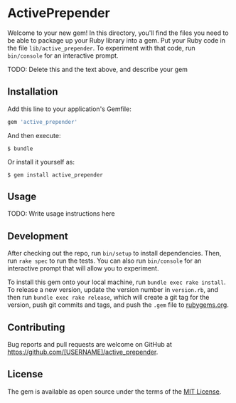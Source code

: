 # ActivePrepender

Welcome to your new gem! In this directory, you'll find the files you need to be able to package up your Ruby library into a gem. Put your Ruby code in the file `lib/active_prepender`. To experiment with that code, run `bin/console` for an interactive prompt.

TODO: Delete this and the text above, and describe your gem

## Installation

Add this line to your application's Gemfile:

```ruby
gem 'active_prepender'
```

And then execute:

    $ bundle

Or install it yourself as:

    $ gem install active_prepender

## Usage

TODO: Write usage instructions here

## Development

After checking out the repo, run `bin/setup` to install dependencies. Then, run `rake spec` to run the tests. You can also run `bin/console` for an interactive prompt that will allow you to experiment.

To install this gem onto your local machine, run `bundle exec rake install`. To release a new version, update the version number in `version.rb`, and then run `bundle exec rake release`, which will create a git tag for the version, push git commits and tags, and push the `.gem` file to [rubygems.org](https://rubygems.org).

## Contributing

Bug reports and pull requests are welcome on GitHub at https://github.com/[USERNAME]/active_prepender.


## License

The gem is available as open source under the terms of the [MIT License](http://opensource.org/licenses/MIT).

